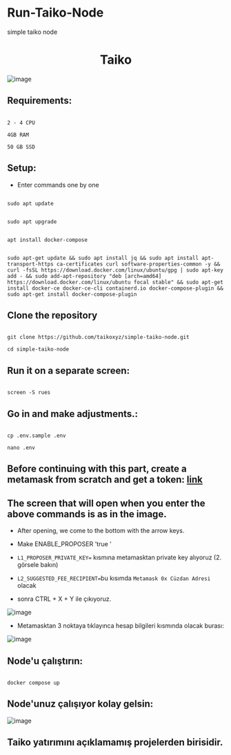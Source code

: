 # Run-Taiko-Node
simple taiko node


<h1 align="center"> Taiko </h1> 

  

 ![image](https://user-images.githubusercontent.com/101149671/212496781-33a8eb3a-0ba2-497a-9f87-6185de6c1b2a.png) 

 
 ## Requirements: 

 ``` 

 2 - 4 CPU 

 4GB RAM 

 50 GB SSD 

 ``` 

  

 ## Setup: 

 * Enter commands one by one

  

 ``` 

 sudo apt update  

 ``` 

 ``` 

 sudo apt upgrade 

 ``` 

 ``` 

 apt install docker-compose 

 ``` 

 ``` 

 sudo apt-get update && sudo apt install jq && sudo apt install apt-transport-https ca-certificates curl software-properties-common -y && curl -fsSL https://download.docker.com/linux/ubuntu/gpg | sudo apt-key add - && sudo add-apt-repository "deb [arch=amd64] https://download.docker.com/linux/ubuntu focal stable" && sudo apt-get install docker-ce docker-ce-cli containerd.io docker-compose-plugin && sudo apt-get install docker-compose-plugin 

 ``` 

  

 ## Clone the repository

 ``` 

 git clone https://github.com/taikoxyz/simple-taiko-node.git 

 cd simple-taiko-node 

 ``` 

 ## Run it on a separate screen: 

 ``` 

 screen -S rues 

 ``` 

  

 ## Go in and make adjustments.: 

 ``` 

 cp .env.sample .env 

 nano .env 

 ``` 

 ## Before continuing with this part, create a metamask from scratch and get a token: [link](https://twitter.com/Ruesandora0/status/1607802177036091393?s=20&t=0OJOlVuEJIoSQRYLo2x5Sw)
  

 ## The screen that will open when you enter the above commands is as in the image.

 * After opening, we come to the bottom with the arrow keys. 

 * Make ENABLE_PROPOSER  'true '

 * `L1_PROPOSER_PRIVATE_KEY=` kısmına metamasktan private key alıyoruz (2. görsele bakın) 

 * `L2_SUGGESTED_FEE_RECIPIENT=`bu kısımda `Metamask 0x Cüzdan Adresi` olacak 

 * sonra CTRL + X + Y ile çıkıyoruz. 

  

 ![image](https://user-images.githubusercontent.com/76253089/212540636-32564971-d531-41f2-b2a6-ffc5ef21582c.png) 

  

 * Metamasktan 3 noktaya tıklayınca hesap bilgileri kısmında olacak burası: 

 ![image](https://user-images.githubusercontent.com/101149671/212497188-e5480587-9872-4c0f-abf0-4f6b24839396.png) 

  

 ## Node'u çalıştırın: 

 ``` 

 docker compose up 

 ``` 

 ## Node'unuz çalışıyor kolay gelsin: 

  

 ![image](https://user-images.githubusercontent.com/101149671/212497350-4cebdcc6-edeb-4949-b18b-a38a83e1a53c.png) 

  

 ## Taiko yatırımını açıklamamış projelerden birisidir. 

  

  

 
